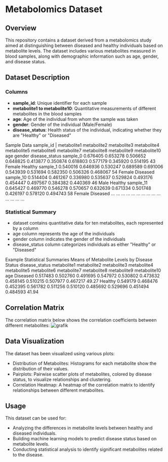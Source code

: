 # Metabolomics Dataset
## Overview

This repository contains a dataset derived from a metabolomics study aimed at distinguishing between diseased and healthy individuals based on metabolite levels. The dataset includes various metabolites measured in blood samples, along with demographic information such as age, gender, and disease status.

## Dataset Description
### Columns

 - **sample_id**: Unique identifier for each sample
 - **metabolite1 to metabolite10**: Quantitative measurements of different metabolites in the blood samples
 - **age**: Age of the individual from whom the sample was taken
 - **gender**: Gender of the individual (Male/Female)
 - **disease_status**: Health status of the individual, indicating whether they are "Healthy" or "Diseased"

Sample Data
sample_id	| metabolite1	metabolite2	metabolite3	metabolite4	metabolite5	metabolite6	metabolite7	metabolite8	metabolite9	metabolite10	age	gender	disease_status
sample_0	0.676405	0.653278	0.506652	0.648825	0.413877	0.350874	0.618803	0.577179	0.345920	0.514195	43	Female	Healthy
sample_1	0.540016	0.646936	0.530247	0.689589	0.691006	0.543939	0.531694	0.582350	0.506326	0.468067	54	Female	Diseased
sample_10	0.514404	0.461267	0.336980	0.535637	0.529824	0.493176	0.454447	0.497567	0.384382	0.440369	46	Male	Healthy
sample_11	0.645427	0.469770	0.546278	0.570657	0.632639	0.671334	0.501748	0.426197	0.578120	0.494743	58	Female	Diseased
...	...	...	...	...	...	...	...	...	...	...	...	...	...
### Statistical Summary

   - dataset contains quantitative data for ten metabolites, each represented by a column
   - age column represents the age of the individuals
   - gender column indicates the gender of the individuals
   - disease_status column categorizes individuals as either "Healthy" or "Diseased"

Example Statistical Summaries
Means of Metabolite Levels by Disease Status
disease_status	metabolite1	metabolite2	metabolite3	metabolite4	metabolite5	metabolite6	metabolite7	metabolite8	metabolite9	metabolite10	age
Diseased	0.517483	0.502760	0.491695	0.547972	0.530802	0.473632	0.458145	0.510215	0.507977	0.467217	49.27
Healthy	0.549179	0.468476	0.452395	0.561782	0.511256	0.510120	0.485692	0.529696	0.451494	0.484593	41.94

## Correlation Matrix

The correlation matrix below shows the correlation coefficients between different metabolites:
![grafik](https://github.com/Gressling/cheminf-EDU/assets/151255461/67beb9fe-2267-4bc3-b1ca-c4a112488ce4)

## Data Visualization

The dataset has been visualized using various plots:

  -  Distribution of Metabolites: Histograms for each metabolite show the distribution of their values.
  -  Pairplots: Pairwise scatter plots of metabolites, colored by disease status, to visualize relationships and clustering.
  -  Correlation Heatmap: A heatmap of the correlation matrix to identify relationships between different metabolites.

## Usage

This dataset can be used for:

   - Analyzing the differences in metabolite levels between healthy and diseased individuals.
   - Building machine learning models to predict disease status based on metabolite levels.
   - Conducting statistical analysis to identify significant metabolites related to the disease.

